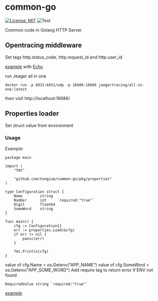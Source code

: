 # common-go

[![License: MIT](https://img.shields.io/badge/License-MIT-yellow.svg)](https://opensource.org/licenses/MIT)
![Test](https://github.com/tongium/common-go/actions/workflows/test.yml/badge.svg)

Common code in Golang HTTP Server

## Opentracing middleware

Set tags http.status_code, http.request_id and http.user_id

[example](example/jeager/main.go) with [Echo](https://echo.labstack.com/)

run Jeager all in one

```
docker run -p 6831:6831/udp -p 16686:16686 jaegertracing/all-in-one:latest
```

then visit http://localhost:16686/

## Properties loader

Set struct value from environment

### Usage

Example:

```
package main

import (
	"fmt"

	"github.com/tongium/common-go/pkg/properties"
)

type Configuration struct {
	Name        string
	Number      int     `required:"true"`
	Digit       float64
    SomeWord    string
}

func main() {
	cfg := Configuration{}
	err := properties.Load(&cfg)
	if err != nil {
		panic(err)
	}

	fmt.Println(cfg)
}
```

value of cfg.Name = os.Getenv("APP_NAME")
value of cfg.SomeWord = os.Getenv("APP_SOME_WORD")
Add require tag to return error if ENV not found

```golang
RequiredValue string `required:"true"`
```

[example](example/properties/main.go)